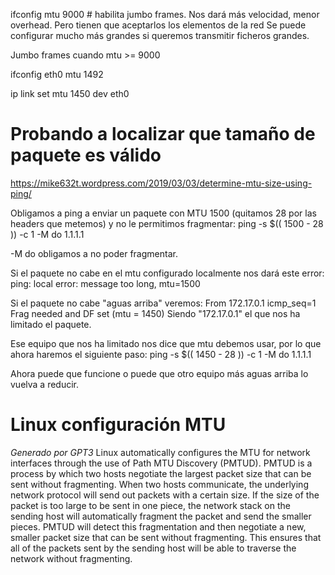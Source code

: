 ifconfig mtu 9000 # habilita jumbo frames. Nos dará más velocidad, menor overhead. Pero tienen que aceptarlos los elementos de la red
                    Se puede configurar mucho más grandes si queremos transmitir ficheros grandes.


Jumbo frames cuando mtu >= 9000


ifconfig eth0 mtu 1492

ip link set mtu 1450 dev eth0



# Probando a localizar que tamaño de paquete es válido
https://mike632t.wordpress.com/2019/03/03/determine-mtu-size-using-ping/

Obligamos a ping a enviar un paquete con MTU 1500 (quitamos 28 por las headers que metemos) y no le permitimos fragmentar:
ping -s $(( 1500 - 28 )) -c 1 -M do 1.1.1.1

-M do
obligamos a no poder fragmentar.


Si el paquete no cabe en el mtu configurado localmente nos dará este error:
ping: local error: message too long, mtu=1500

Si el paquete no cabe "aguas arriba" veremos:
From 172.17.0.1 icmp_seq=1 Frag needed and DF set (mtu = 1450)
Siendo "172.17.0.1" el que nos ha limitado el paquete.


Ese equipo que nos ha limitado nos dice que mtu debemos usar, por lo que ahora haremos el siguiente paso:
ping -s $(( 1450 - 28 )) -c 1 -M do 1.1.1.1

Ahora puede que funcione o puede que otro equipo más aguas arriba lo vuelva a reducir.



# Linux configuración MTU
*Generado por GPT3*
Linux automatically configures the MTU for network interfaces through the use of Path MTU Discovery (PMTUD). PMTUD is a process by which two hosts negotiate the largest packet size that can be sent without fragmenting. When two hosts communicate, the underlying network protocol will send out packets with a certain size. If the size of the packet is too large to be sent in one piece, the network stack on the sending host will automatically fragment the packet and send the smaller pieces. PMTUD will detect this fragmentation and then negotiate a new, smaller packet size that can be sent without fragmenting. This ensures that all of the packets sent by the sending host will be able to traverse the network without fragmenting.

